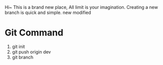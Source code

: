 Hi~
This is a brand new place, 
All limit is your imagination.
Creating a new branch is quick and simple.
new modified


# Git Command
1. git init
2. git push origin dev
3. git branch
